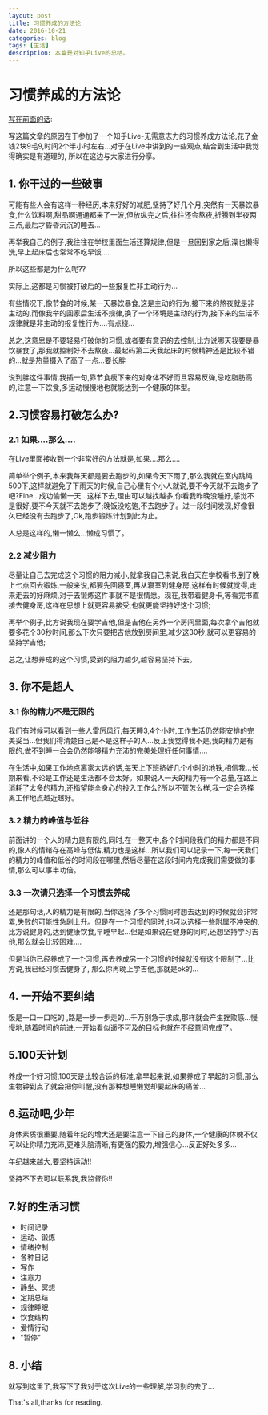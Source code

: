 ```yaml
---
layout: post
title: 习惯养成的方法论
date: 2016-10-21
categories: blog
tags: [生活]
description: 本篇是对知乎Live的总结。
---
```


# 习惯养成的方法论

<u>写在前面的话</u>:

​	写这篇文章的原因在于参加了一个知乎Live-无需意志力的习惯养成方法论,花了金钱2块9毛9,时间2个半小时左右...对于在Live中讲到的一些观点,结合到生活中我觉得确实是有道理的, 所以在这边与大家进行分享。

## 1. 你干过的一些破事

可能有些人会有这样一种经历,本来好好的减肥,坚持了好几个月,突然有一天暴饮暴食,什么饮料啊,甜品啊通通都来了一波,但放纵完之后,往往还会熬夜,折腾到半夜两三点,最后才昏昏沉沉的睡去...

再举我自己的例子,我往往在学校里面生活还算规律,但是一旦回到家之后,澡也懒得洗,早上起床后也常常不吃早饭....

所以这些都是为什么呢??

实际上,这都是习惯被打破后的一些报复性非主动行为...

有些情况下,像节食的时候,某一天暴饮暴食,这是主动的行为,接下来的熬夜就是非主动的,而像我举的回家后生活不规律,换了一个环境是主动的行为,接下来的生活不规律就是非主动的报复性行为....有点绕...

总之,这意思是不要轻易打破你的习惯,或者要有意识的去控制,比方说哪天我要是暴饮暴食了,那我就控制好不去熬夜...最起码第二天我起床的时候精神还是比较不错的...就是热量摄入了高了一点...要长胖

说到胖这件事情,我插一句,靠节食瘦下来的对身体不好而且容易反弹,忌吃脂肪高的,注意一下饮食,多运动慢慢地也就能达到一个健康的体型。

## 2.习惯容易打破怎么办?

### 2.1 如果....那么....

在Live里面接收到一个非常好的方法就是,如果....那么....

简单举个例子,本来我每天都是要去跑步的,如果今天下雨了,那么我就在室内跳绳500下,这样就避免了下雨天的时候,自己心里有个小人就说,要不今天就不去跑步了吧?Fine...成功偷懒一天...这样下去,理由可以越找越多,你看我昨晚没睡好,感觉不是很好,要不今天就不去跑步了;晚饭没吃饱,不去跑步了。过一段时间发现,好像很久已经没有去跑步了,Ok,跑步锻炼计划到此为止。

人总是这样的,懒一懒么...懒成习惯了。

### 2.2 减少阻力

尽量让自己去完成这个习惯的阻力减小,就拿我自己来说,我白天在学校看书,到了晚上七点回去锻炼,一般来说,都要先回寝室,再从寝室到健身房,这样有时候就觉得,走来走去的好麻烦,对于去锻炼这件事就不是很情愿。现在,我带着健身卡,等看完书直接去健身房,这样在思想上就更容易接受,也就更能坚持好这个习惯;

再举个例子,比方说我现在要学吉他,但是吉他在另外一个房间里面,每次拿个吉他就要多花个30秒时间,那么下次只要把吉他放到房间里,减少这30秒,就可以更容易的坚持学吉他;

总之,让想养成的这个习惯,受到的阻力越少,越容易坚持下去。

## 3. 你不是超人

### 3.1 你的精力不是无限的

我们有时候可以看到一些人雷厉风行,每天睡3,4个小时,工作生活仍然能安排的完美妥当...但我们得清楚自己是不是这样子的人...反正我觉得我不是,我的精力是有限的,做不到睡一会会仍然能够精力充沛的完美处理好任何事情....

在生活中,如果工作地点离家太远的话,每天上下班挤好几个小时的地铁,相信我...长期来看,不论是工作还是生活都不会太好。如果说人一天的精力有一个总量,在路上消耗了太多的精力,还指望能全身心的投入工作么?所以不管怎么样,我一定会选择离工作地点越近越好。

### 3.2 精力的峰值与低谷

前面讲的一个人的精力是有限的,同时,在一整天中,各个时间段我们的精力都是不同的,像人的情绪存在高峰与低估,精力也是这样...所以我们可以记录一下,每一天我们的精力的峰值和低谷的时间段在哪里,然后尽量在这段时间内完成我们需要做的事情,那么可以事半功倍。

### 3.3 一次请只选择一个习惯去养成

还是那句话,人的精力是有限的,当你选择了多个习惯同时想去达到的时候就会非常累,失败的可能性急剧上升。但是在一个习惯的同时,也可以选择一些附属不冲突的,比方说健身的,达到健康饮食,早睡早起...但是如果说在健身的同时,还想坚持学习吉他,那么就会比较困难....

但是当你已经养成了一个习惯,再去养成另一个习惯的时候就没有这个限制了...比方说,我已经习惯去健身了, 那么你再晚上学吉他,那就是ok的...

## 4. 一开始不要纠结

饭是一口一口吃的 ,路是一步一步走的...千万别急于求成,那样就会产生挫败感...慢慢地,随着时间的前进,一开始看似遥不可及的目标也就在不经意间完成了。

## 5.100天计划

养成一个好习惯,100天是比较合适的标准,拿早起来说,如果养成了早起的习惯,那么生物钟到点了就会把你叫醒,没有那种想睡懒觉却要起床的痛苦...

## 6.运动吧,少年

身体素质很重要,随着年纪的增大还是要注意一下自己的身体,一个健康的体魄不仅可以让你精力充沛,更难头脑清晰,有更强的毅力,增强信心...反正好处多多...

年纪越来越大,要坚持运动!!

坚持不下去可以联系我,我监督你!!

## 7.好的生活习惯

- 时间记录
- 运动、锻炼
- 情绪控制
- 各种日记
- 写作
- 注意力
- 静坐、冥想
- 定期总结
- 规律睡眠
- 饮食结构
- 爱情行动
- "暂停"

## 8. 小结

就写到这里了,我写下了我对于这次Live的一些理解,学习别的去了...

That's all,thanks for reading.